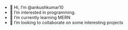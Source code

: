 - 👋 Hi, I’m @ankushkumar10
- 👀 I’m interested in programming.
- 🌱 I’m currently learning MERN
- 💞️ I’m looking to collaborate on some interesting projects

<!---
ankushkumar10/ankushkumar10 is a ✨ special ✨ repository because its `README.md` (this file) appears on your GitHub profile.
You can click the Preview link to take a look at your changes.
--->
